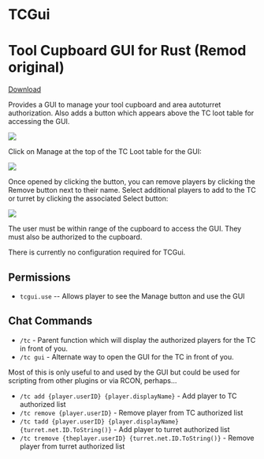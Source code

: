 # TCGui
# Tool Cupboard GUI for Rust (Remod original)

[Download](https://code.remod.org/TCGui.cs)

Provides a GUI to manage your tool cupboard and area autoturret authorization.  Also adds a button which appears above the TC loot table for accessing the GUI.

![](https://i.imgur.com/XknT4uc.png)

Click on Manage at the top of the TC Loot table for the GUI:

![](https://i.imgur.com/IvKZtYm.png)

Once opened by clicking the button, you can remove players by clicking the Remove button next to their name.  Select additional players to add to the TC or turret by clicking the associated Select button:

![](https://i.imgur.com/xf3kRgH.png)

The user must be within range of the cupboard to access the GUI.  They must also be authorized to the cupboard.

There is currently no configuration required for TCGui.

## Permissions

- `tcgui.use` -- Allows player to see the Manage button and use the GUI

## Chat Commands

- `/tc` - Parent function which will display the authorized players for the TC in front of you.
- `/tc gui` - Alternate way to open the GUI for the TC in front of you.

Most of this is only useful to and used by the GUI but could be used for scripting from other plugins or via RCON, perhaps...
- `/tc add {player.userID} {player.displayName}` - Add player to TC authorized list
- `/tc remove {player.userID}` - Remove player from TC authorized list
- `/tc tadd {player.userID} {player.displayName} {turret.net.ID.ToString()}` - Add player to turret authorized list
- `/tc tremove {theplayer.userID} {turret.net.ID.ToString()}` - Remove player from turret authorized list
